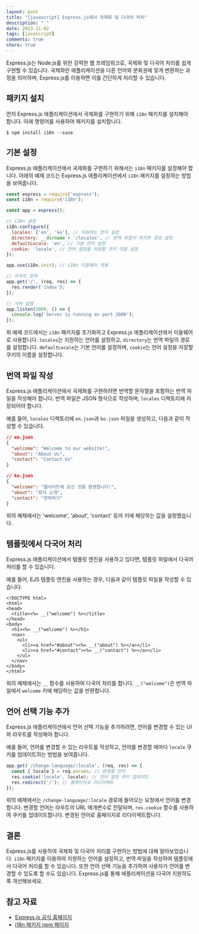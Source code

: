 ```yaml
---
layout: post
title: "[javascript] Express.js에서 국제화 및 다국어 처리"
description: " "
date: 2023-11-02
tags: [javascript]
comments: true
share: true
---
```


Express.js는 Node.js를 위한 강력한 웹 프레임워크로, 국제화 및 다국어 처리를 쉽게 구현할 수 있습니다. 국제화란 애플리케이션을 다른 언어와 문화권에 맞게 변환하는 과정을 의미하며, Express.js를 이용하면 이를 간단하게 처리할 수 있습니다.

## 패키지 설치

먼저 Express.js 애플리케이션에서 국제화를 구현하기 위해 `i18n` 패키지를 설치해야 합니다. 아래 명령어를 사용하여 패키지를 설치합니다.

```shell
$ npm install i18n --save
```

## 기본 설정

Express.js 애플리케이션에서 국제화를 구현하기 위해서는 `i18n` 패키지를 설정해야 합니다. 아래의 예제 코드는 Express.js 애플리케이션에서 `i18n` 패키지를 설정하는 방법을 보여줍니다.

```javascript
const express = require('express');
const i18n = require('i18n');

const app = express();

// i18n 설정
i18n.configure({
  locales: ['en', 'ko'], // 지원하는 언어 설정
  directory: __dirname + '/locales', // 번역 파일이 위치한 경로 설정
  defaultLocale: 'en', // 기본 언어 설정
  cookie: 'locale', // 언어 설정을 저장할 쿠키 이름 설정
});

app.use(i18n.init); // i18n 미들웨어 적용

// 라우트 정의
app.get('/', (req, res) => {
  res.render('index');
});

// 서버 실행
app.listen(3000, () => {
  console.log('Server is running on port 3000');
});
```

위 예제 코드에서는 `i18n` 패키지를 초기화하고 Express.js 애플리케이션에서 미들웨어로 사용합니다. `locales`는 지원하는 언어를 설정하고, `directory`는 번역 파일의 경로를 설정합니다. `defaultLocale`는 기본 언어를 설정하며, `cookie`는 언어 설정을 저장할 쿠키의 이름을 설정합니다.

## 번역 파일 작성

Express.js 애플리케이션에서 국제화를 구현하려면 번역할 문자열을 포함하는 번역 파일을 작성해야 합니다. 번역 파일은 JSON 형식으로 작성하며, `locales` 디렉토리에 저장되어야 합니다.

예를 들어, `locales` 디렉토리에 `en.json`과 `ko.json` 파일을 생성하고, 다음과 같이 작성할 수 있습니다.

```json
// en.json
{
  "welcome": "Welcome to our website!",
  "about": "About Us",
  "contact": "Contact Us"
}

// ko.json
{
  "welcome": "웹사이트에 오신 것을 환영합니다!",
  "about": "회사 소개",
  "contact": "연락하기"
}
```

위의 예제에서는 'welcome', 'about', 'contact' 등의 키에 해당하는 값을 설정했습니다.

## 템플릿에서 다국어 처리

Express.js 애플리케이션에서 템플릿 엔진을 사용하고 있다면, 템플릿 파일에서 다국어 처리를 할 수 있습니다. 

예를 들어, EJS 템플릿 엔진을 사용하는 경우, 다음과 같이 템플릿 파일을 작성할 수 있습니다.

```ejs
<!DOCTYPE html>
<html>
<head>
  <title><%= __("welcome") %></title>
</head>
<body>
  <h1><%= __("welcome") %></h1>
  <nav>
    <ul>
      <li><a href="#about"><%= __("about") %></a></li>
      <li><a href="#contact"><%= __("contact") %></a></li>
    </ul>
  </nav>
</body>
</html>
```

위의 예제에서는 `__` 함수를 사용하여 다국어 처리를 합니다. `__("welcome")`은 번역 파일에서 `welcome` 키에 해당하는 값을 반환합니다.

## 언어 선택 기능 추가

Express.js 애플리케이션에서 언어 선택 기능을 추가하려면, 언어를 변경할 수 있는 UI와 라우트를 작성해야 합니다.

예를 들어, 언어를 변경할 수 있는 라우트를 작성하고, 언어를 변경할 때마다 `locale` 쿠키를 업데이트하는 방법을 보여줍니다.

```javascript
app.get('/change-language/:locale', (req, res) => {
  const { locale } = req.params; // 변경할 언어
  res.cookie('locale', locale); // 언어 설정 쿠키 업데이트
  res.redirect('/'); // 홈페이지로 리다이렉트
});
```

위의 예제에서는 `/change-language/:locale` 경로에 들어오는 요청에서 언어를 변경합니다. 변경할 언어는 라우트의 URL 매개변수로 전달되며, `res.cookie` 함수를 사용하여 쿠키를 업데이트합니다. 변경된 언어로 홈페이지로 리다이렉트합니다.

## 결론

Express.js를 사용하여 국제화 및 다국어 처리를 구현하는 방법에 대해 알아보았습니다. `i18n` 패키지를 이용하여 지원하는 언어를 설정하고, 번역 파일을 작성하여 템플릿에서 다국어 처리를 할 수 있습니다. 또한 언어 선택 기능을 추가하여 사용자가 언어를 변경할 수 있도록 할 수도 있습니다. Express.js를 통해 애플리케이션을 다국어 지원하도록 개선해보세요. 

## 참고 자료

- [Express.js 공식 홈페이지](https://expressjs.com/) 
- [i18n 패키지 npm 페이지](https://www.npmjs.com/package/i18n)